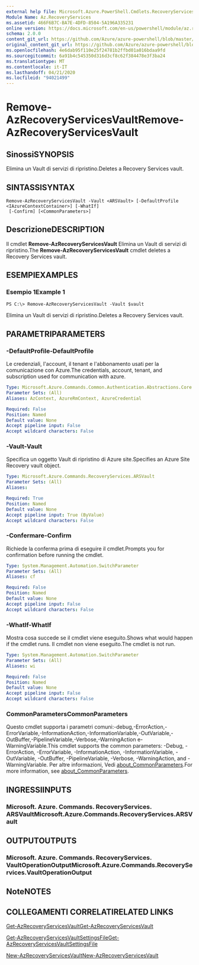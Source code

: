```yaml
---
external help file: Microsoft.Azure.PowerShell.Cmdlets.RecoveryServices.dll-Help.xml
Module Name: Az.RecoveryServices
ms.assetid: 466F6B7C-BA7E-4DFD-8504-5A196A335231
online version: https://docs.microsoft.com/en-us/powershell/module/az.recoveryservices/remove-azrecoveryservicesvault
schema: 2.0.0
content_git_url: https://github.com/Azure/azure-powershell/blob/master/src/RecoveryServices/RecoveryServices/help/Remove-AzRecoveryServicesVault.md
original_content_git_url: https://github.com/Azure/azure-powershell/blob/master/src/RecoveryServices/RecoveryServices/help/Remove-AzRecoveryServicesVault.md
ms.openlocfilehash: 4e6dab95f110e25f24781b2ffbd01a016bdaa9fd
ms.sourcegitcommit: 6a91b4c545350d316d3cf8c62f384478e3f3ba24
ms.translationtype: MT
ms.contentlocale: it-IT
ms.lasthandoff: 04/21/2020
ms.locfileid: "94021499"
---
```

# <span data-ttu-id="0e84e-101">Remove-AzRecoveryServicesVault</span><span class="sxs-lookup"><span data-stu-id="0e84e-101">Remove-AzRecoveryServicesVault</span></span>

## <span data-ttu-id="0e84e-102">Sinossi</span><span class="sxs-lookup"><span data-stu-id="0e84e-102">SYNOPSIS</span></span>
<span data-ttu-id="0e84e-103">Elimina un Vault di servizi di ripristino.</span><span class="sxs-lookup"><span data-stu-id="0e84e-103">Deletes a Recovery Services vault.</span></span>

## <span data-ttu-id="0e84e-104">SINTASSI</span><span class="sxs-lookup"><span data-stu-id="0e84e-104">SYNTAX</span></span>

```
Remove-AzRecoveryServicesVault -Vault <ARSVault> [-DefaultProfile <IAzureContextContainer>] [-WhatIf]
 [-Confirm] [<CommonParameters>]
```

## <span data-ttu-id="0e84e-105">Descrizione</span><span class="sxs-lookup"><span data-stu-id="0e84e-105">DESCRIPTION</span></span>
<span data-ttu-id="0e84e-106">Il cmdlet **Remove-AzRecoveryServicesVault** Elimina un Vault di servizi di ripristino.</span><span class="sxs-lookup"><span data-stu-id="0e84e-106">The **Remove-AzRecoveryServicesVault** cmdlet deletes a Recovery Services vault.</span></span>

## <span data-ttu-id="0e84e-107">ESEMPI</span><span class="sxs-lookup"><span data-stu-id="0e84e-107">EXAMPLES</span></span>

### <span data-ttu-id="0e84e-108">Esempio 1</span><span class="sxs-lookup"><span data-stu-id="0e84e-108">Example 1</span></span>
```
PS C:\> Remove-AzRecoveryServicesVault -Vault $vault
```

<span data-ttu-id="0e84e-109">Elimina un Vault di servizi di ripristino.</span><span class="sxs-lookup"><span data-stu-id="0e84e-109">Deletes a Recovery Services vault.</span></span>

## <span data-ttu-id="0e84e-110">PARAMETRI</span><span class="sxs-lookup"><span data-stu-id="0e84e-110">PARAMETERS</span></span>

### <span data-ttu-id="0e84e-111">-DefaultProfile</span><span class="sxs-lookup"><span data-stu-id="0e84e-111">-DefaultProfile</span></span>
<span data-ttu-id="0e84e-112">Le credenziali, l'account, il tenant e l'abbonamento usati per la comunicazione con Azure.</span><span class="sxs-lookup"><span data-stu-id="0e84e-112">The credentials, account, tenant, and subscription used for communication with azure.</span></span>

```yaml
Type: Microsoft.Azure.Commands.Common.Authentication.Abstractions.Core.IAzureContextContainer
Parameter Sets: (All)
Aliases: AzContext, AzureRmContext, AzureCredential

Required: False
Position: Named
Default value: None
Accept pipeline input: False
Accept wildcard characters: False
```

### <span data-ttu-id="0e84e-113">-Vault</span><span class="sxs-lookup"><span data-stu-id="0e84e-113">-Vault</span></span>
<span data-ttu-id="0e84e-114">Specifica un oggetto Vault di ripristino di Azure site.</span><span class="sxs-lookup"><span data-stu-id="0e84e-114">Specifies an Azure Site Recovery vault object.</span></span>

```yaml
Type: Microsoft.Azure.Commands.RecoveryServices.ARSVault
Parameter Sets: (All)
Aliases:

Required: True
Position: Named
Default value: None
Accept pipeline input: True (ByValue)
Accept wildcard characters: False
```

### <span data-ttu-id="0e84e-115">-Confermare</span><span class="sxs-lookup"><span data-stu-id="0e84e-115">-Confirm</span></span>
<span data-ttu-id="0e84e-116">Richiede la conferma prima di eseguire il cmdlet.</span><span class="sxs-lookup"><span data-stu-id="0e84e-116">Prompts you for confirmation before running the cmdlet.</span></span>

```yaml
Type: System.Management.Automation.SwitchParameter
Parameter Sets: (All)
Aliases: cf

Required: False
Position: Named
Default value: None
Accept pipeline input: False
Accept wildcard characters: False
```

### <span data-ttu-id="0e84e-117">-WhatIf</span><span class="sxs-lookup"><span data-stu-id="0e84e-117">-WhatIf</span></span>
<span data-ttu-id="0e84e-118">Mostra cosa succede se il cmdlet viene eseguito.</span><span class="sxs-lookup"><span data-stu-id="0e84e-118">Shows what would happen if the cmdlet runs.</span></span> <span data-ttu-id="0e84e-119">Il cmdlet non viene eseguito.</span><span class="sxs-lookup"><span data-stu-id="0e84e-119">The cmdlet is not run.</span></span>

```yaml
Type: System.Management.Automation.SwitchParameter
Parameter Sets: (All)
Aliases: wi

Required: False
Position: Named
Default value: None
Accept pipeline input: False
Accept wildcard characters: False
```

### <span data-ttu-id="0e84e-120">CommonParameters</span><span class="sxs-lookup"><span data-stu-id="0e84e-120">CommonParameters</span></span>
<span data-ttu-id="0e84e-121">Questo cmdlet supporta i parametri comuni:-debug,-ErrorAction,-ErrorVariable,-InformationAction,-InformationVariable,-OutVariable,-OutBuffer,-PipelineVariable,-Verbose,-WarningAction e-WarningVariable.</span><span class="sxs-lookup"><span data-stu-id="0e84e-121">This cmdlet supports the common parameters: -Debug, -ErrorAction, -ErrorVariable, -InformationAction, -InformationVariable, -OutVariable, -OutBuffer, -PipelineVariable, -Verbose, -WarningAction, and -WarningVariable.</span></span> <span data-ttu-id="0e84e-122">Per altre informazioni, Vedi [about_CommonParameters](http://go.microsoft.com/fwlink/?LinkID=113216).</span><span class="sxs-lookup"><span data-stu-id="0e84e-122">For more information, see [about_CommonParameters](http://go.microsoft.com/fwlink/?LinkID=113216).</span></span>

## <span data-ttu-id="0e84e-123">INGRESSI</span><span class="sxs-lookup"><span data-stu-id="0e84e-123">INPUTS</span></span>

### <span data-ttu-id="0e84e-124">Microsoft. Azure. Commands. RecoveryServices. ARSVault</span><span class="sxs-lookup"><span data-stu-id="0e84e-124">Microsoft.Azure.Commands.RecoveryServices.ARSVault</span></span>

## <span data-ttu-id="0e84e-125">OUTPUT</span><span class="sxs-lookup"><span data-stu-id="0e84e-125">OUTPUTS</span></span>

### <span data-ttu-id="0e84e-126">Microsoft. Azure. Commands. RecoveryServices. VaultOperationOutput</span><span class="sxs-lookup"><span data-stu-id="0e84e-126">Microsoft.Azure.Commands.RecoveryServices.VaultOperationOutput</span></span>

## <span data-ttu-id="0e84e-127">Note</span><span class="sxs-lookup"><span data-stu-id="0e84e-127">NOTES</span></span>

## <span data-ttu-id="0e84e-128">COLLEGAMENTI CORRELATI</span><span class="sxs-lookup"><span data-stu-id="0e84e-128">RELATED LINKS</span></span>

[<span data-ttu-id="0e84e-129">Get-AzRecoveryServicesVault</span><span class="sxs-lookup"><span data-stu-id="0e84e-129">Get-AzRecoveryServicesVault</span></span>](./Get-AzRecoveryServicesVault.md)

[<span data-ttu-id="0e84e-130">Get-AzRecoveryServicesVaultSettingsFile</span><span class="sxs-lookup"><span data-stu-id="0e84e-130">Get-AzRecoveryServicesVaultSettingsFile</span></span>](./Get-AzRecoveryServicesVaultSettingsFile.md)

[<span data-ttu-id="0e84e-131">New-AzRecoveryServicesVault</span><span class="sxs-lookup"><span data-stu-id="0e84e-131">New-AzRecoveryServicesVault</span></span>](./New-AzRecoveryServicesVault.md)


